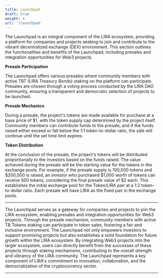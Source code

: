 ```yaml
---
title: Launchpad
draft: true
weight: 4
url: '/launchpad'
---
```


The Launchpad is an integral component of the LIRA
ecosystem, providing a platform for companies and projects seeking to
join and contribute to the vibrant decentralized exchange (DEX)
environment. This section outlines the functionalities and benefits of
the Launchpad, including presales and integration opportunities for
Web3 projects.

**Presale Participation**

The Launchpad offers various presales where
community members with active TBT (LIRA Treasury Bonds) staking on the
platform can participate. Presales are chosen through a voting process
conducted by the LIRA DAO community, ensuring a transparent and
democratic selection of projects to be launched.

**Presale Mechanics**

During a presale, the project's tokens are
made available for purchase at a base price of $1, with the token
supply cap determined by the project itself. Community members can
contribute funds to the presale, and if the funds raised either exceed
or fall below the 1:1 token-to-dollar ratio, the sale will continue
until the set time limit expires.

**Token Distribution**

At the conclusion of the presale, the
project's tokens will be distributed proportionally to the investors
based on the funds raised. The value achieved during the presale will
be the starting value for the tokens in the exchange pools. For
example, if the presale supply is 100,000 tokens and $200,000 is
raised, an investor who purchased $1,000 worth of tokens can receive
500 tokens, considering the final presale value of $2 each. This
establishes the initial exchange pool for the Token/LIRA pair at a 1:2
token-to-dollar ratio. Each presale will have LIRA as the fixed pair
in the exchange pools.

---

The Launchpad serves as a gateway for companies and
projects to join the LIRA ecosystem, enabling presales and integration
opportunities for Web3 projects. Through the presale mechanism,
community members with active TB Tokens staking can participate in token
sales, fostering a fair and inclusive environment. The Launchpad not
only empowers investors to support promising projects but also
establishes a solid foundation for future growth within the LIRA
ecosystem. By integrating Web3 projects into the larger ecosystem,
users can directly benefit from the successes of these projects
through staking mechanisms, contributing to the overall strength and
vibrancy of the LIRA community. The Launchpad represents a key
component of LIRA's commitment to innovation, collaboration, and the
democratization of the cryptocurrency sector.

---


